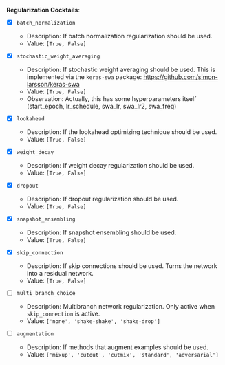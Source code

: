 **Regularization Cocktails**:
- [x] `batch_normalization`
    - Description: If batch normalization regularization should be used.
    - Value: `[True, False]`
- [x] `stochastic_weight_averaging`
    - Description: If stochastic weight averaging should be used. This is implemented via the `keras-swa` package: https://github.com/simon-larsson/keras-swa
    - Value: `[True, False]`
    - Observation: Actually, this has some hyperparameters itself (start_epoch, lr_schedule,  swa_lr, swa_lr2, swa_freq)
- [x] `lookahead`
    - Description: If the lookahead optimizing technique should be used.
    - Value: `[True, False]`

- [x] `weight_decay`
    - Description: If weight decay regularization should be used.
    - Value: `[True, False]`
    
- [x] `dropout` 
    - Description: If dropout regularization should be used.
    - Value: `[True, False]`
- [x] `snapshot_ensembling`
    - Description: If snapshot ensembling should be used.
    - Value: `[True, False]`

- [x] `skip_connection`
    - Description: If skip connections should be used. Turns the network into a residual network.
    - Value: `[True, False]`

- [ ] `multi_branch_choice`
    - Description: Multibranch network regularization. Only active when `skip_connection` is active.
    - Value: `['none', 'shake-shake', 'shake-drop']`

- [ ] `augmentation`
    - Description: If methods that augment examples should be used.
    - Value: `['mixup', 'cutout', 'cutmix', 'standard', 'adversarial']`
